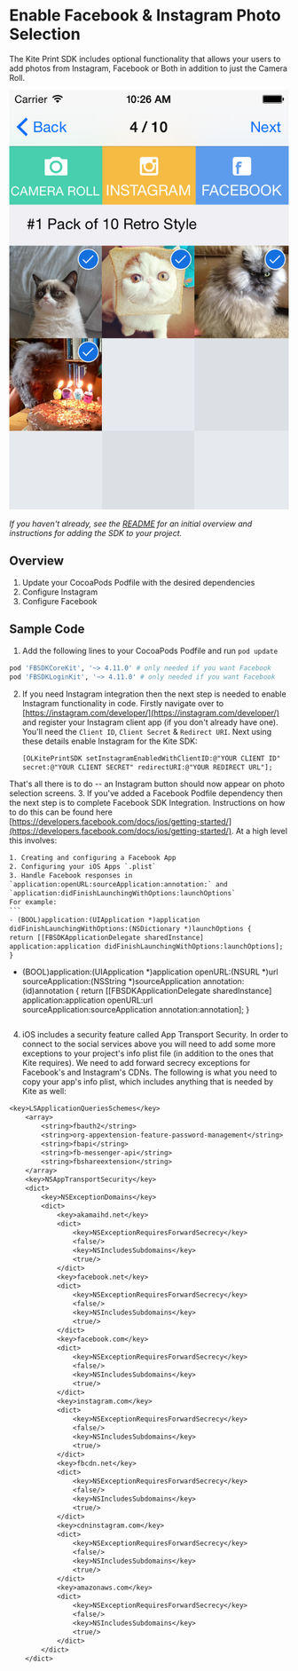 Enable Facebook & Instagram Photo Selection
==============

The Kite Print SDK includes optional functionality that allows your users to add photos from Instagram, Facebook or Both in addition to just the Camera Roll.

![Kite](social.png)

_If you haven't already, see the [README](../../README.md) for an initial overview and instructions for adding the SDK to your project._

Overview
--------
1. Update your CocoaPods Podfile with the desired dependencies
2. Configure Instagram
3. Configure Facebook

Sample Code
-----------
1. Add the following lines to your CocoaPods Podfile and run `pod update`
```ruby
pod 'FBSDKCoreKit', '~> 4.11.0' # only needed if you want Facebook
pod 'FBSDKLoginKit', '~> 4.11.0' # only needed if you want Facebook
```
2. If you need Instagram integration then the next step is needed to enable Instagram functionality in code. Firstly navigate over to [https://instagram.com/developer/](https://instagram.com/developer/) and register your Instagram client app (if you don't already have one). You'll need the `Client ID`, `Client Secret` & `Redirect URI`. Next using these details enable Instagram for the Kite SDK:

    ```obj-c
    [OLKitePrintSDK setInstagramEnabledWithClientID:@"YOUR CLIENT ID" secret:@"YOUR CLIENT SECRET" redirectURI:@"YOUR REDIRECT URL"];
    ```
That's all there is to do -- an Instagram button should now appear on photo selection screens.
3. If you've added a Facebook Podfile dependency then the next step is to complete Facebook SDK Integration. Instructions on how to do this can be found here [https://developers.facebook.com/docs/ios/getting-started/](https://developers.facebook.com/docs/ios/getting-started/). At a high level this involves:

    1. Creating and configuring a Facebook App
    2. Configuring your iOS Apps `.plist`
    3. Handle Facebook responses in `application:openURL:sourceApplication:annotation:` and `application:didFinishLaunchingWithOptions:launchOptions`
    For example:
    ```
    - (BOOL)application:(UIApplication *)application didFinishLaunchingWithOptions:(NSDictionary *)launchOptions {
    return [[FBSDKApplicationDelegate sharedInstance] application:application didFinishLaunchingWithOptions:launchOptions];
    }
- (BOOL)application:(UIApplication *)application openURL:(NSURL *)url sourceApplication:(NSString *)sourceApplication annotation:(id)annotation {
    return [[FBSDKApplicationDelegate sharedInstance] application:application openURL:url sourceApplication:sourceApplication annotation:annotation];
}
    ```

4. iOS includes a security feature called App Transport Security. In order to connect to the social services above you will need to add some more exceptions to your project's info plist file (in addition to the ones that Kite requires).
We need to add forward secrecy exceptions for Facebook's and Instagram's CDNs. The following is what you need to copy your app's info plist, which includes anything that is needed by Kite as well:
```
<key>LSApplicationQueriesSchemes</key>
	<array>
		<string>fbauth2</string>
		<string>org-appextension-feature-password-management</string>
		<string>fbapi</string>
		<string>fb-messenger-api</string>
		<string>fbshareextension</string>
	</array>
	<key>NSAppTransportSecurity</key>
	<dict>
		<key>NSExceptionDomains</key>
		<dict>
			<key>akamaihd.net</key>
			<dict>
				<key>NSExceptionRequiresForwardSecrecy</key>
				<false/>
				<key>NSIncludesSubdomains</key>
				<true/>
			</dict>
			<key>facebook.net</key>
			<dict>
				<key>NSExceptionRequiresForwardSecrecy</key>
				<false/>
				<key>NSIncludesSubdomains</key>
				<true/>
			</dict>
			<key>facebook.com</key>
			<dict>
				<key>NSExceptionRequiresForwardSecrecy</key>
				<false/>
				<key>NSIncludesSubdomains</key>
				<true/>
			</dict>
			<key>instagram.com</key>
			<dict>
				<key>NSExceptionRequiresForwardSecrecy</key>
				<false/>
				<key>NSIncludesSubdomains</key>
				<true/>
			</dict>
			<key>fbcdn.net</key>
			<dict>
				<key>NSExceptionRequiresForwardSecrecy</key>
				<false/>
				<key>NSIncludesSubdomains</key>
				<true/>
			</dict>
			<key>cdninstagram.com</key>
			<dict>
				<key>NSExceptionRequiresForwardSecrecy</key>
				<false/>
				<key>NSIncludesSubdomains</key>
				<true/>
			</dict>
			<key>amazonaws.com</key>
			<dict>
				<key>NSExceptionRequiresForwardSecrecy</key>
				<false/>
				<key>NSIncludesSubdomains</key>
				<true/>
			</dict>
		</dict>
	</dict>
```
